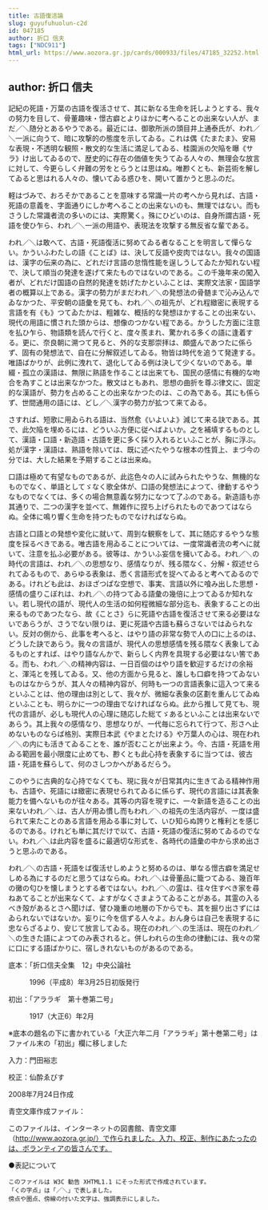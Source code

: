 ```yaml
---
title: 古語復活論
slug: guyufuhuolun-c2d
id: 047185
author: 折口 信夫
tags: ["NDC911"]
html_url: https://www.aozora.gr.jp/cards/000933/files/47185_32252.html
---
```


## author: 折口 信夫

記紀の死語・万葉の古語を復活させて、其に新なる生命を託しようとする、我々の努力を目して、骨董趣味・憬古癖とよりほかに考へることの出来ない人が、まだ／＼随分とあるやうである。最近には、御歌所派の頭目井上通泰氏が、われ／＼一派に向うて、暗に攻撃的の態度を示してゐる。これは偶《たまたま》、安易な表現・不透明な観照・散文的な生活に満足してゐる、桂園派の欠陥を曝《サラ》け出してゐるので、歴史的に存在の価値を失うてゐる人々の、無理会な放言に対して、今更らしく弁難の労をとらうとは思はぬ。唯尠くとも、新芸術を解してゐると思はれる人々の、懐いてゐる惑ひを、開いて置かうと思ふのだ。

軽はづみで、おろそかであることを意味する常識一片の考へから見れば、古語・死語の意義を、字面通りにしか考へることの出来ないのも、無理ではない。而もさうした常識者流の多いのには、実際驚く。殊にひどいのは、自身所謂古語・死語を使ひ乍ら、われ／＼一派の用語や、表現法を攻撃する無反省な輩である。

われ／＼は敢へて、古語・死語復活に努めてゐる者なることを明言して憚らない。かういふわたしの語《ことば》は、決して反語や皮肉ではない。我々の国語は、漢字の伝来の為に、どれだけ言語の怠惰性能を逞しうしてゐたか知れない程で、決して順当の発達を遂げて来たものではないのである。この千幾年来の闖入者が、どれだけ国語の自然的発達を妨げたかといふことは、実際文法家・国語学者の概算以上である。漢字の勢力がまだわれ／＼の発想法の骨髄まで沁み込んでゐなかつた、平安朝の語彙を見ても、われ／＼の祖先が、どれ程緻密に表現する言語を有《も》つてゐたかは、粗雑な、概括的な発想ほかすることの出来ない、現代の用語に慣された頭からは、想像のつかない程である。かうした方面に注意を払ひ乍ら、物語類を読んで行くと、度々羨まれ、驚かれる多くの語に逢着する。更に、奈良朝に溯つて見ると、外的な支那崇拝は、頗盛んであつたに係らず、固有の発想法で、自在に分解叙述してゐる。物皆は時代を追うて発達する。唯語ばかりが、此例に洩れて、退化してゐる例は決して少くないのである。単綴・孤立の漢語は、無限に熟語を作ることは出来ても、国民の感情に有機的な吻合を為すことは出来なかつた。散文はともあれ、思想の曲折を尊ぶ律文に、固定的な漢語が、勢力を占めることの出来なかつたのは、この為である。其にも係らず、世間通用の語には、どし／＼漢字の勢力が拡つて来てゐる。

さすれば、短歌に用ゐられる語は、当然愈《いよいよ》減じて来る訣である。其で、此欠陥を埋めるには、どういふ方便に従へばよいか。之を補填するものとして、漢語・口語・新造語・古語を更に多く採り入れるといふことが、胸に浮ぶ。処が漢字・漢語は、熟語を除いては、既に述べたやうな根本の性質上、まづ今の分では、大した結果を予期することは出来ぬ。

口語は極めて有望なものであるが、此迄色々の人に試みられたやうな、無機的なものでなく、単語としてゞなく歌全体が、口語の発想法によつて、律動するやうなものでなくては、多くの場合無意義な努力になつて了ふのである。新造語も亦其通りで、二つの漢字を並べて、無雑作に捏ち上げられたものであつてはならぬ。全体に鳴り響く生命を持つたものでなければならぬ。

古語と口語との発想や変化に就いて、周到な観察をして、其に随応するやうな態度を採るべきである。唯古語を用ゐることについては、一度常識者流の考へに就いて、注意を払ふ必要がある。彼等は、かういふ妄信を擁いてゐる。われ／＼の時代の言語は、われ／＼の思想なり、感情なりが、残る隈なく、分解・叙述せられてゐるもので、あらゆる表象は、悉く言語形式を捉へてゐると考へてゐるのである。けれども此は、おほざつぱな空想で、事実、言語以外に喰み出した思想・感情の盛りこぼれは、われ／＼の持つてゐる語彙の幾倍に上つてゐるか知れない。若し現代の語が、現代人の生活の如何程微細な部分迄も、表象することの出来るものであつたなら、故《ことさ》らに死語や古語を復活させて来る必要はないであらうが、さうでない限りは、更に死語や古語も蘇らさないではゐられない。反対の側から、此事を考へると、はやり語の非常な勢で人の口に上るのは、どうした訣であらう。我々の言語が、現代人の思想感情を残る隈なく表象してゐるものとすれば、はやり語なんかで、新らしく内界を具現する必要はない筈である。而も、われ／＼の精神内容は、一日百個のはやり語を歓迎するだけの余裕と、渾沌とを残してゐる。又、他の方面から見ると、誰しも口癖を持つてゐないものはなからうが、其人々の精神内容が、何時も一つの言語表象に這入つて来るといふことは、他の理由は別として、我々が、微細な表象の区劃を重んじてゐぬといふことも、明らかに一つの理由でなければならぬ。此から推して見ても、現代の言語が、必しも現代人の心理に随応した総てゞあるといふことは出来ないであらう。其上我々の感情なり、思想なりが、一代毎に忘られて行つて、形さへ止めないものならば格別、実際日本武《やまとたける》や万葉人の心は、現在われ／＼の内にも活きてゐることを、誰が否むことが出来よう。今、古語・死語を用ゐる範囲を最小限度に止めても、尠くとも此心持を表象するに当つては、彼古語・死語を蘇らして、何のさしつかへがあるだらう。

このやうに古典的な心持でなくても、現に我々が日常其内に生きてゐる精神作用も、古語や、死語には緻密に表現せられてゐるに係らず、現代の言語には其表象能力を備へないものが往々ある。其等の内容を現すに、一々新語を造ることの出来ないわれ／＼は、古人が用ゐ慣し而もわれ／＼の祖先の生活内容が、一度は盛られて来たことのある言語を用ゐる事に対して、いひ知らぬ誇りと権利とを感じるのである。けれども単に其だけで以て、古語・死語の復活に努めてゐるのでない。われ／＼は此内容を盛るに最適切な形式を、各時代の語彙の中から求め出さうと思ふのである。

われ／＼の古語・死語をば復活せしめようと努めるのは、単なる憬古癖を満足せしめる為にするのだと思うてはならぬ。われ／＼は骨董品に籠つてゐる、幾百年の黴の匂ひを懐しまうとする者ではない。われ／＼の霊は、往々住すべき家を尋ねあてることが出来なくて、よすがなくさまようてゐることがある。其霊の入るべき殻があるとさへ聞けば、譬ひ幾重の地層の下からでも、其を掘り出さずにはゐられないではないか。妄りに今を信ずる人々よ。おん身らは自己を表現するに忠ならざるより、安じて放言してゐる。現在のわれ／＼の生活は、現在のわれ／＼の生きた語によつてのみ表されると。併しわれらの生命の律動には、我々の常に口にする語ばかりに、宿しきれないものがあるのである。













底本：「折口信夫全集　12」中央公論社


　　　1996（平成8）年3月25日初版発行

初出：「アララギ　第十巻第二号」

　　　1917（大正6）年2月

※底本の題名の下に書かれている「大正六年二月「アララギ」第十巻第二号」はファイル末の「初出」欄に移しました

入力：門田裕志

校正：仙酔ゑびす

2008年7月24日作成

青空文庫作成ファイル：

このファイルは、インターネットの図書館、青空文庫（http://www.aozora.gr.jp/）で作られました。入力、校正、制作にあたったのは、ボランティアの皆さんです。









●表記について


	このファイルは W3C 勧告 XHTML1.1 にそった形式で作成されています。
	「くの字点」は「／＼」で表しました。
	傍点や圏点、傍線の付いた文字は、強調表示にしました。
